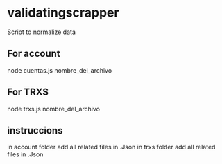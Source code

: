# validatingscrapper

Script to normalize data

## For account
node cuentas.js nombre_del_archivo

## For TRXS
node trxs.js nombre_del_archivo 

## instruccions
in account folder add all related files in .Json
in trxs folder add all related files in .Json
